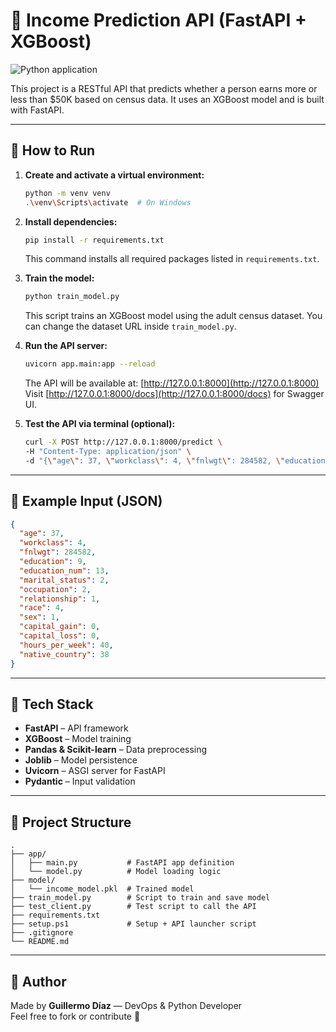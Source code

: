 # 🧠 Income Prediction API (FastAPI + XGBoost)

![Python application](https://github.com/GuillermoDiaz89/income-prediction-api/actions/workflows/python-app.yml/badge.svg?branch=master)

This project is a RESTful API that predicts whether a person earns more or less than $50K based on census data. It uses an XGBoost model and is built with FastAPI.

---

## 🚀 How to Run

1. **Create and activate a virtual environment:**

   ```bash
   python -m venv venv
   .\venv\Scripts\activate  # On Windows
   ```

2. **Install dependencies:**

   ```bash
   pip install -r requirements.txt
   ```

   This command installs all required packages listed in `requirements.txt`.

3. **Train the model:**

   ```bash
   python train_model.py
   ```

   This script trains an XGBoost model using the adult census dataset.
   You can change the dataset URL inside `train_model.py`.

4. **Run the API server:**

   ```bash
   uvicorn app.main:app --reload
   ```

   The API will be available at: [http://127.0.0.1:8000](http://127.0.0.1:8000)  
   Visit [http://127.0.0.1:8000/docs](http://127.0.0.1:8000/docs) for Swagger UI.

5. **Test the API via terminal (optional):**

   ```bash
   curl -X POST http://127.0.0.1:8000/predict \
   -H "Content-Type: application/json" \
   -d "{\"age\": 37, \"workclass\": 4, \"fnlwgt\": 284582, \"education\": 9, \"education_num\": 13, \"marital_status\": 2, \"occupation\": 2, \"relationship\": 1, \"race\": 4, \"sex\": 1, \"capital_gain\": 0, \"capital_loss\": 0, \"hours_per_week\": 40, \"native_country\": 38}"
   ```

---

## 🧪 Example Input (JSON)

```json
{
  "age": 37,
  "workclass": 4,
  "fnlwgt": 284582,
  "education": 9,
  "education_num": 13,
  "marital_status": 2,
  "occupation": 2,
  "relationship": 1,
  "race": 4,
  "sex": 1,
  "capital_gain": 0,
  "capital_loss": 0,
  "hours_per_week": 40,
  "native_country": 38
}
```

---

## 🧰 Tech Stack

- **FastAPI** – API framework  
- **XGBoost** – Model training  
- **Pandas & Scikit-learn** – Data preprocessing  
- **Joblib** – Model persistence  
- **Uvicorn** – ASGI server for FastAPI  
- **Pydantic** – Input validation

---

## 📂 Project Structure

```
.
├── app/
│   ├── main.py           # FastAPI app definition
│   └── model.py          # Model loading logic
├── model/
│   └── income_model.pkl  # Trained model
├── train_model.py        # Script to train and save model
├── test_client.py        # Test script to call the API
├── requirements.txt
├── setup.ps1             # Setup + API launcher script
├── .gitignore
└── README.md
```

---

## 📌 Author

Made by **Guillermo Díaz** — DevOps & Python Developer  
Feel free to fork or contribute 🚀
